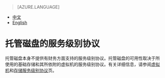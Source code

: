 <properties
	pageTitle="托管磁盘的服务级别协议 | Azure"
    description="托管磁盘的服务级别协议"
    services=""
    documentationCenter=""
    authors=""
    manager=""
    editor=""
    tags=""/>

<tags ms.service="legal" ms.date="8/2017" wacn.date="8/2017" wacn.lang="cn"/>

> [AZURE.LANGUAGE]
- [中文](/support/sla/managed-disks/)
- [English](/support/sla/managed-disks-en/)
# 托管磁盘的服务级别协议 

<p>托管磁盘本身不提供有财务方面支持的服务级别协议。托管磁盘的可用性取决于所使用的基础存储和其所依附的虚拟机的服务级别协议。有关详细信息，请参阅<a id="managed-disks_virtual-machines" href="/support/sla/virtual-machines/" target="_blank">虚拟机</a>和<a href="/support/sla/storage/" id="managed-disks_storage" tatget="_blank">存储服务级别协议</a>页。</p>